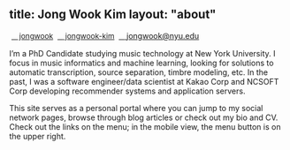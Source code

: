 title: Jong Wook Kim
layout: "about"
---

<style type="text/css">
span.fa { font-size: 10pt; color: #222; }
span.fa:before { font-family: FontAwesome; }
span.fa-github:before { content: "\f09b"; }
span.fa-github-square:before { content: "\f092"; }
span.fa-linkedin-square:before { content: "\f08c"; }
span.fa-envelope:before{ content: "\f0e0"; }
</style>

&nbsp;<a href="https://github.com/jongwook"><span class="fa fa-github-square">&nbsp;jongwook</span></a>&nbsp;&nbsp;<a href="https://www.linkedin.com/in/jongwook-kim"><span class="fa fa-linkedin-square">&nbsp;jongwook-kim</span></a>&nbsp;&nbsp;<a href="mailto:jongwook@nyu.edu"><span class="fa fa-envelope">&nbsp;jongwook@nyu.edu</span></a>

I’m a PhD Candidate studying music technology at New York University. I focus in music informatics and machine learning, looking for solutions to automatic transcription, source separation, timbre modeling, etc. In the past, I was a software engineer/data scientist at Kakao Corp and NCSOFT Corp developing recommender systems and application servers.

This site serves as a personal portal where you can jump to my social network pages, browse through blog articles or check out my bio and CV. Check out the links on the menu; in the mobile view, the menu button is on the upper right.
